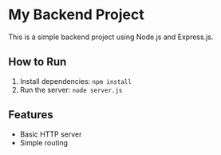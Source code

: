 # My Backend Project
This is a simple backend project using Node.js and Express.js.

## How to Run
1. Install dependencies: `npm install`
2. Run the server: `node server.js`

## Features
- Basic HTTP server
- Simple routing
